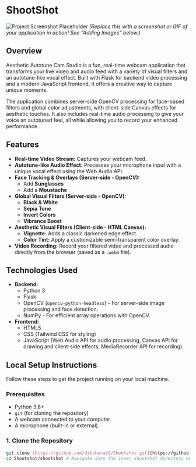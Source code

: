 # ShootShot

![Project Screenshot Placeholder](d![img.png](img.png)ocs/screenshot_placeholder.png)
*(Replace this with a screenshot or GIF of your application in action! See "Adding Images" below.)*

## Overview

Aesthetic Autotune Cam Studio is a fun, real-time webcam application that transforms your live video and audio feed with a variety of visual filters and an autotune-like vocal effect. Built with Flask for backend video processing and a modern JavaScript frontend, it offers a creative way to capture unique moments.

The application combines server-side OpenCV processing for face-based filters and global color adjustments, with client-side Canvas effects for aesthetic touches. It also includes real-time audio processing to give your voice an autotuned feel, all while allowing you to record your enhanced performance.

## Features

* **Real-time Video Stream:** Captures your webcam feed.
* **Autotune-like Audio Effect:** Processes your microphone input with a unique vocal effect using the Web Audio API.
* **Face Tracking & Overlays (Server-side - OpenCV):**
    * Add **Sunglasses**
    * Add a **Moustache**
* **Global Visual Filters (Server-side - OpenCV):**
    * **Black & White**
    * **Sepia Tone**
    * **Invert Colors**
    * **Vibrance Boost**
* **Aesthetic Visual Filters (Client-side - HTML Canvas):**
    * **Vignette:** Adds a classic darkened edge effect.
    * **Color Tint:** Apply a customizable semi-transparent color overlay.
* **Video Recording:** Record your filtered video and processed audio directly from the browser (saved as a `.webm` file).

## Technologies Used

* **Backend:**
    * Python 3
    * Flask
    * OpenCV (`opencv-python-headless`) - For server-side image processing and face detection.
    * NumPy - For efficient array operations with OpenCV.
* **Frontend:**
    * HTML5
    * CSS (Tailwind CSS for styling)
    * JavaScript (Web Audio API for audio processing, Canvas API for drawing and client-side effects, MediaRecorder API for recording).

## Local Setup Instructions

Follow these steps to get the project running on your local machine.

### Prerequisites

* Python 3.8+
* `git` (for cloning the repository)
* A webcam connected to your computer.
* A microphone (built-in or external).

### 1. Clone the Repository

```bash
git clone [https://github.com/diksharai9/Shootshot.git](https://github.com/diksharai9/Shootshot.git)
cd Shootshot/shootshot # Navigate into the inner shootshot directory where app.py resides